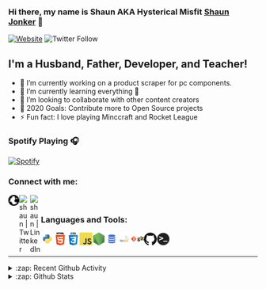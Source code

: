 ### Hi there, my name is Shaun AKA Hysterical Misfit [Shaun Jonker][website] 👋

[![Website](https://img.shields.io/website?label=Shaun-Jonker.com&style=for-the-badge&url=https%3A%2F%2Fshaunjonker.com)](https://www.shaunjonker.com)
![Twitter Follow](https://img.shields.io/twitter/follow/HystericalMisf1?color=1DA1F2&label=Hysterical%20Misfit&logo=twitter&style=for-the-badge)

## I'm a Husband, Father, Developer, and Teacher!

- 🔭 I’m currently working on a product scraper for pc components.
- 🌱 I’m currently learning everything 🤣
- 👯 I’m looking to collaborate with other content creators
- 🥅 2020 Goals: Contribute more to Open Source projects
- ⚡ Fun fact: I love playing Minccraft and Rocket League

### Spotify Playing 🎧
[![Spotify](https://novatorem.shaun-jonker.vercel.app/api/spotify)](https://open.spotify.com/user/gfu4lu3bmuypjanqqhry0ra8q)


### Connect with me:

[<img align="left" alt="shaunjonker.com" width="22px" src="https://raw.githubusercontent.com/iconic/open-iconic/master/svg/globe.svg" />][website]
[<img align="left" alt="shaun | Twitter" width="22px" src="https://cdn.jsdelivr.net/npm/simple-icons@v3/icons/twitter.svg" />][twitter]
[<img align="left" alt="shaun | LinkedIn" width="22px" src="https://cdn.jsdelivr.net/npm/simple-icons@v3/icons/linkedin.svg" />][linkedin]

<br />

### Languages and Tools:

<img align="left" alt="Python" width="26px" src="https://raw.githubusercontent.com/github/explore/80688e429a7d4ef2fca1e82350fe8e3517d3494d/topics/python/python.png" />
<img align="left" alt="HTML5" width="26px" src="https://raw.githubusercontent.com/github/explore/80688e429a7d4ef2fca1e82350fe8e3517d3494d/topics/html/html.png" />
<img align="left" alt="CSS3" width="26px" src="https://raw.githubusercontent.com/github/explore/80688e429a7d4ef2fca1e82350fe8e3517d3494d/topics/css/css.png" />
<img align="left" alt="JavaScript" width="26px" src="https://raw.githubusercontent.com/github/explore/80688e429a7d4ef2fca1e82350fe8e3517d3494d/topics/javascript/javascript.png" />
<img align="left" alt="Node.js" width="26px" src="https://raw.githubusercontent.com/github/explore/80688e429a7d4ef2fca1e82350fe8e3517d3494d/topics/nodejs/nodejs.png" />
<img align="left" alt="SQL" width="26px" src="https://raw.githubusercontent.com/github/explore/80688e429a7d4ef2fca1e82350fe8e3517d3494d/topics/sql/sql.png" />
<img align="left" alt="MySQL" width="26px" src="https://raw.githubusercontent.com/github/explore/80688e429a7d4ef2fca1e82350fe8e3517d3494d/topics/mysql/mysql.png" />
<img align="left" alt="Git" width="26px" src="https://raw.githubusercontent.com/github/explore/80688e429a7d4ef2fca1e82350fe8e3517d3494d/topics/git/git.png" />
<img align="left" alt="GitHub" width="26px" src="https://raw.githubusercontent.com/github/explore/78df643247d429f6cc873026c0622819ad797942/topics/github/github.png" />
<img align="left" alt="Terminal" width="26px" src="https://raw.githubusercontent.com/github/explore/80688e429a7d4ef2fca1e82350fe8e3517d3494d/topics/terminal/terminal.png" />

<br />
<br />

---

<details>
  <summary>:zap: Recent Github Activity</summary>
  
<!--START_SECTION:activity-->

<!--END_SECTION:activity-->

</details>

<details>
  <summary>:zap: Github Stats</summary>

  <img align="left" alt="Shaun Github Stats" src="https://github-readme-stats.vercel.app/api?username=Shaun-Jonker&show_icons=true&hide_border=true" />

</details>

[website]: https://www.shaunjonker.com
[twitter]: https://twitter.com/HystericalMisf1
[linkedin]: https://www.linkedin.com/in/shaun-jonker-097914182/
